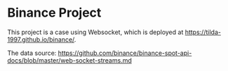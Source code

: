 # Binance Project

This project is a case using Websocket, which is deployed at https://tilda-1997.github.io/binance/.

The data source: https://github.com/binance/binance-spot-api-docs/blob/master/web-socket-streams.md
